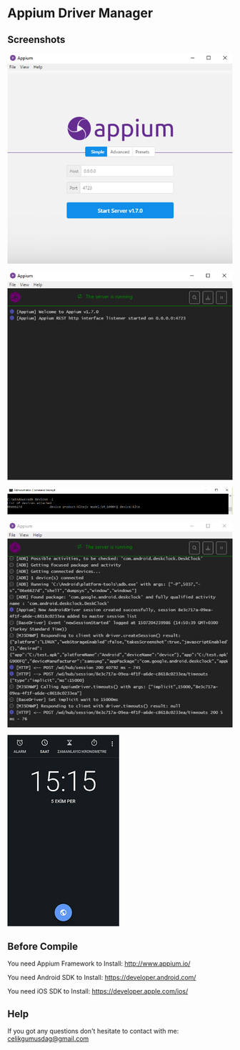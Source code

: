 # Appium Driver Manager

## Screenshots

![Appium Celik Gumusdag](https://github.com/celikgumusdag/appium-driver-manager/blob/master/img/1.PNG)

![Appium Celik Gumusdag](https://github.com/celikgumusdag/appium-driver-manager/blob/master/img/2.PNG)

![Appium Celik Gumusdag](https://github.com/celikgumusdag/appium-driver-manager/blob/master/img/3.PNG)

![Appium Celik Gumusdag](https://github.com/celikgumusdag/appium-driver-manager/blob/master/img/4.PNG)

![Appium Celik Gumusdag](https://github.com/celikgumusdag/appium-driver-manager/blob/master/img/5.PNG)


## Before Compile

You need Appium Framework to Install: http://www.appium.io/

You need Android SDK to Install: https://developer.android.com/

You need iOS SDK to Install: https://developer.apple.com/ios/

## Help
If you got any questions don't hesitate to contact with me: [celikgumusdag@gmail.com](mailto:celikgumusdag@gmail.com)

